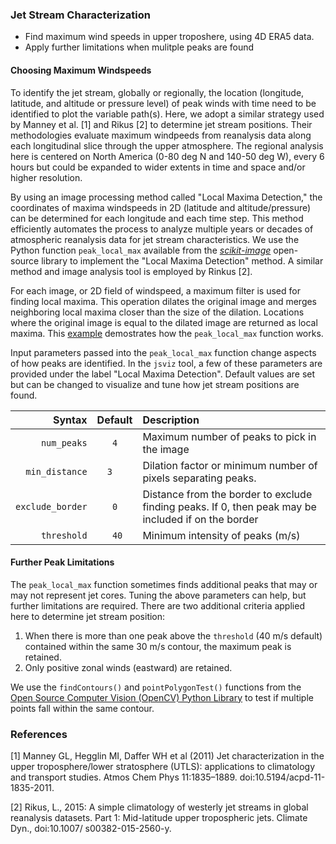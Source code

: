 ### Jet Stream Characterization

- Find maximum wind speeds in upper troposhere, using 4D ERA5 data.
- Apply further limitations when mulitple peaks are found

#### Choosing Maximum Windspeeds

To identify the jet stream, globally or regionally, the location (longitude, latitude, and altitude or pressure level) of peak winds with time need to be identified to plot the variable path(s).  Here, we adopt a similar strategy used by Manney et al. [1] and Rikus [2] to determine jet stream positions. Their methodologies evaluate maximum windpeeds from reanalysis data along each longitudinal slice through the upper atmosphere.  The regional analysis here is centered on North America (0-80 deg N and 140-50 deg W), every 6 hours but could be expanded to wider extents in time and space and/or higher resolution.

By using an image processing method called "Local Maxima Detection," the coordinates of maxima windspeeds in 2D (latitude and altitude/pressure) can be determined for each longitude and each time step.  This method efficiently automates the process to analyze multiple years or decades of atmospheric reanalysis data for jet stream characteristics. We use the Python function `peak_local_max` available from the [*scikit-image*](https://scikit-image.org/) open-source library to implement the "Local Maxima Detection" method. A similar method and image analysis tool is employed by Rinkus [2].

For each image, or 2D field of windspeed, a maximum filter is used for finding local maxima. This operation dilates the original image and merges neighboring local maxima closer than the size of the dilation. Locations where the original image is equal to the dilated image are returned as local maxima. This [example](https://scikit-image.org/docs/dev/auto_examples/segmentation/plot_peak_local_max.html) demostrates how the `peak_local_max` function works.

Input parameters passed into the `peak_local_max` function change aspects of how peaks are identified.  In the `jsviz` tool, a few of these parameters are provided under the label "Local Maxima Detection". Default values are set but can be changed to visualize and tune how jet stream positions are found.

| Syntax | Default | Description |
|-----------:|:--------:|:-----------|
| `num_peaks` | `   4   ` | Maximum number of peaks to pick in the image |
| `min_distance` | `  3    ` | Dilation factor or minimum number of pixels separating peaks. |
| `exclude_border` | `   0   ` | Distance from the border to exclude finding peaks.  If 0, then peak may be included if on the border |
| `threshold` | `   40  ` | Minimum intensity of peaks (m/s) |

#### Further Peak Limitations

The `peak_local_max` function sometimes finds additional peaks that may or may not represent jet cores. Tuning the above parameters can help, but further limitations are required.  There are two additional criteria applied here to determine jet stream position:

1. When there is more than one peak above the `threshold` (40 m/s default) contained within the same 30 m/s contour, the maximum peak is retained.  
2. Only positive zonal winds (eastward) are retained.

We use the `findContours()` and `pointPolygonTest()` functions from the [Open Source Computer Vision (OpenCV) Python Library](https://docs.opencv.org/master/) to test if multiple points fall within the same contour.

### References

[1] Manney GL, Hegglin MI, Daffer WH et al (2011) Jet characterization in the upper troposphere/lower stratosphere (UTLS): applications to climatology and transport studies. Atmos Chem Phys 11:1835–1889. doi:10.5194/acpd-11-1835-2011.

[2] Rikus, L., 2015: A simple climatology of westerly jet streams in global reanalysis datasets. Part 1: Mid-latitude upper tropospheric jets. Climate Dyn., doi:10.1007/ s00382-015-2560-y.
